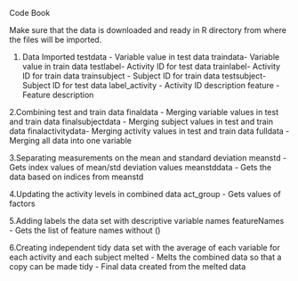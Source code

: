 Code Book

Make sure that the data is downloaded and ready in R directory from where the files will be imported.

1. Data Imported 
testdata - Variable value in test data
traindata- Variable value in train data
testlabel- Activity ID for test data
trainlabel- Activity ID for train data
trainsubject - Subject ID for train data
testsubject- Subject ID for test data
label_activity - Activity ID description
feature - Feature description

2.Combining test and train data
finaldata - Merging variable values in test and train data
finalsubjectdata - Merging subject values in test and train data
finalactivitydata- Merging activity values in test and train data
fulldata - Merging all data into one variable

3.Separating measurements on the mean and standard deviation
meanstd - Gets index values of mean/std deviation values
meanstddata - Gets the data based on indices from meanstd

4.Updating the activity levels in combined data
act_group - Gets values of factors

5.Adding labels the data set with descriptive variable names
featureNames - Gets the list of feature names without ()

6.Creating  independent tidy data set with the average of each variable for each activity and each subject
melted - Melts the combined data so that a copy can be made
tidy - Final data created from the melted data
